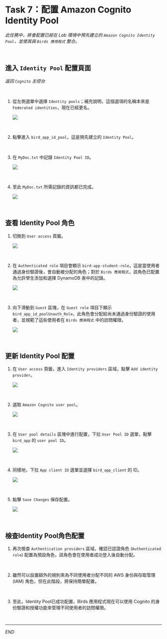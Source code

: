 # Task 7：配置 Amazon Cognito Identity Pool

_此任務中，將會配置已經在 Lab 環境中預先建立的 `Amazon Cognito Identity Pool`，並使其與 `Birds 應用程式` 整合。_

<br>

## 進入 `Identity Pool` 配置頁面

_返回 `Cognito` 主控台_

<br>

1. 從左側選單中選擇 `Identity pools`；補充說明，這個選項的名稱本來是 `Federated identities`，現在已經更名。

    ![](images/img_70.png)

<br>

2. 點擊進入 `bird_app_id_pool`，這是預先建立的 `Identity Pool`。

<br>

3. 在 `MyDoc.txt` 中記錄 `Identity Pool ID`。

    ![](images/img_71.png)

<br>

4. 至此 `MyDoc.txt` 所需記錄的資訊都已完成。

    ![](images/img_72.png)

<br>

## 查看 Identity Pool 角色

1. 切換到 `User access` 頁籤。

    ![](images/img_74.png)

<br>

2. 在 `Authenticated role` 項目會顯示 `bird-app-student-role`，這是當使用者通過身份驗證後，會自動被分配的角色；對於 `Birds 應用程式`，該角色已配置為允許學生添加和選擇 DynamoDB 表中的記錄。

    ![](images/img_73.png)

<br>

3. 向下滑動到 `Guest` 區塊，在 `Guest role` 項目下顯示 `bird_app_id_poolUnauth_Role`，此角色會分配給尚未通過身份驗證的使用者，並規範了這些使用者在 `Birds 應用程式` 中的訪問權限。

    ![](images/img_75.png)

<br>


## 更新 Identity Pool 配置

1. 在 `User access` 頁籤，進入 `Identity providers` 區域，點擊 `Add identity provider`。

    ![](images/img_76.png)

<br>

2. 選取 `Amazon Cognito user pool`。

    ![](images/img_77.png)

<br>

3. 在 `User pool details` 區塊中進行配置，下拉 `User Pool ID` 選單，點擊 `bird_app` 的 `user pool ID`。

    ![](images/img_78.png)

<br>

4. 同樣地，下拉 `App client ID` 選單並選擇 `bird_app_client` 的 ID。

    ![](images/img_79.png)

<br>

5. 點擊 `Save Changes` 保存配置。

    ![](images/img_80.png)

<br>

## 檢查Identity Pool角色配置

1. 再次檢查 `Authentication providers` 區域，確認已認證角色 (`Authenticated role`) 配置為預設角色，該角色會在使用者成功登入後自動分配。

<br>

2. 雖然可以設置額外的規則來為不同使用者分配不同的 AWS 身份與存取管理 (IAM) 角色，但在此階段，將保持簡單配置。

<br>

3. 至此，Identity Pool已成功配置，Birds 應用程式現在可以使用 Cognito 的身份驗證和授權功能來管理不同使用者的訪問權限。

<br>

___

_END_